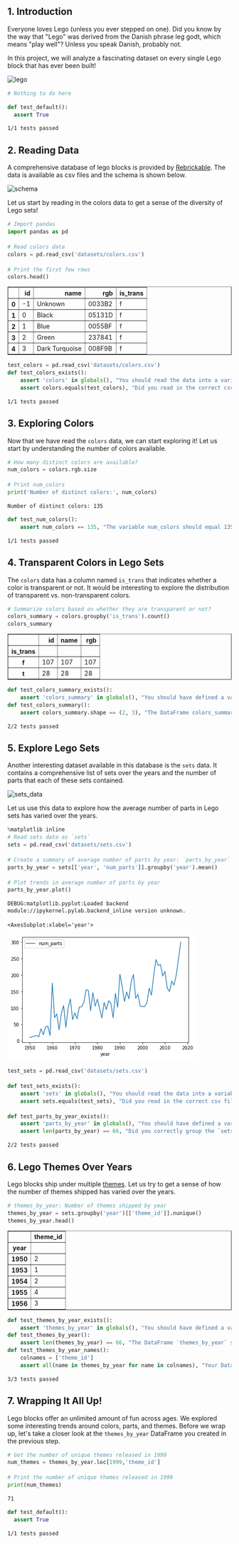 
## 1. Introduction
<p>Everyone loves Lego (unless you ever stepped on one). Did you know by the way that "Lego" was derived from the Danish phrase leg godt, which means "play well"? Unless you speak Danish, probably not. </p>
<p>In this project, we will analyze a fascinating dataset on every single Lego block that has ever been built!</p>
<p><img src="https://s3.amazonaws.com/assets.datacamp.com/production/project_10/datasets/lego-bricks.jpeg" alt="lego"></p>

```python
# Nothing to do here
```

```python
def test_default():
  assert True
```

    1/1 tests passed

## 2. Reading Data
<p>A comprehensive database of lego blocks is provided by <a href="https://rebrickable.com/downloads/">Rebrickable</a>. The data is available as csv files and the schema is shown below.</p>
<p><img src="https://s3.amazonaws.com/assets.datacamp.com/production/project_10/datasets/downloads_schema.png" alt="schema"></p>
<p>Let us start by reading in the colors data to get a sense of the diversity of Lego sets!</p>

```python
# Import pandas
import pandas as pd

# Read colors data
colors = pd.read_csv('datasets/colors.csv')

# Print the first few rows
colors.head()
```

<table border="1" class="dataframe">
  <thead>
    <tr style="text-align: right;">
      <th></th>
      <th>id</th>
      <th>name</th>
      <th>rgb</th>
      <th>is_trans</th>
    </tr>
  </thead>
  <tbody>
    <tr>
      <th>0</th>
      <td>-1</td>
      <td>Unknown</td>
      <td>0033B2</td>
      <td>f</td>
    </tr>
    <tr>
      <th>1</th>
      <td>0</td>
      <td>Black</td>
      <td>05131D</td>
      <td>f</td>
    </tr>
    <tr>
      <th>2</th>
      <td>1</td>
      <td>Blue</td>
      <td>0055BF</td>
      <td>f</td>
    </tr>
    <tr>
      <th>3</th>
      <td>2</td>
      <td>Green</td>
      <td>237841</td>
      <td>f</td>
    </tr>
    <tr>
      <th>4</th>
      <td>3</td>
      <td>Dark Turquoise</td>
      <td>008F9B</td>
      <td>f</td>
    </tr>
  </tbody>
</table>

```python
test_colors = pd.read_csv('datasets/colors.csv')
def test_colors_exists():
    assert 'colors' in globals(), "You should read the data into a variable named `colors`"
    assert colors.equals(test_colors), "Did you read in the correct csv file?"
```

    1/1 tests passed

## 3. Exploring Colors
<p>Now that we have read the <code>colors</code> data, we can start exploring it! Let us start by understanding the number of colors available.</p>

```python
# How many distinct colors are available?
num_colors = colors.rgb.size

# Print num_colors
print('Number of distinct colors:', num_colors)
```

    Number of distinct colors: 135

```python
def test_num_colors():
    assert num_colors == 135, "The variable num_colors should equal 135"
```

    1/1 tests passed

## 4. Transparent Colors in Lego Sets
<p>The <code>colors</code> data has a column named <code>is_trans</code> that indicates whether a color is transparent or not. It would be interesting to explore the distribution of transparent vs. non-transparent colors.</p>

```python
# Summarize colors based on whether they are transparent or not?
colors_summary = colors.groupby('is_trans').count()
colors_summary
```

<table border="1" class="dataframe">
  <thead>
    <tr style="text-align: right;">
      <th></th>
      <th>id</th>
      <th>name</th>
      <th>rgb</th>
    </tr>
    <tr>
      <th>is_trans</th>
      <th></th>
      <th></th>
      <th></th>
    </tr>
  </thead>
  <tbody>
    <tr>
      <th>f</th>
      <td>107</td>
      <td>107</td>
      <td>107</td>
    </tr>
    <tr>
      <th>t</th>
      <td>28</td>
      <td>28</td>
      <td>28</td>
    </tr>
  </tbody>
</table>

```python
def test_colors_summary_exists():
    assert 'colors_summary' in globals(), "You should have defined a variable named `colors_summary`"
def test_colors_summary():
    assert colors_summary.shape == (2, 3), "The DataFrame colors_summary should contain 2 rows and 3 columns"
```

    2/2 tests passed

## 5. Explore Lego Sets
<p>Another interesting dataset available in this database is the <code>sets</code> data. It contains a comprehensive list of sets over the years and the number of parts that each of these sets contained. </p>
<p><img src="https://imgur.com/1k4PoXs.png" alt="sets_data"></p>
<p>Let us use this data to explore how the average number of parts in Lego sets has varied over the years.</p>

```python
%matplotlib inline
# Read sets data as `sets`
sets = pd.read_csv('datasets/sets.csv')

# Create a summary of average number of parts by year: `parts_by_year`
parts_by_year = sets[['year', 'num_parts']].groupby('year').mean()

# Plot trends in average number of parts by year
parts_by_year.plot()
```

    DEBUG:matplotlib.pyplot:Loaded backend module://ipykernel.pylab.backend_inline version unknown.

    <AxesSubplot:xlabel='year'>

![png](images/output_13_2.png)

```python
test_sets = pd.read_csv('datasets/sets.csv')

def test_sets_exists():
    assert 'sets' in globals(), "You should read the data into a variable named `sets`"
    assert sets.equals(test_sets), "Did you read in the correct csv file?"
    
def test_parts_by_year_exists():
    assert 'parts_by_year' in globals(), "You should have defined a variable named `parts_by_year`"
    assert len(parts_by_year) == 66, "Did you correctly group the `sets` DataFrame by year?"
```

    2/2 tests passed

## 6. Lego Themes Over Years
<p>Lego blocks ship under multiple <a href="https://shop.lego.com/en-US/Themes">themes</a>. Let us try to get a sense of how the number of themes shipped has varied over the years.</p>

```python
# themes_by_year: Number of themes shipped by year
themes_by_year = sets.groupby('year')[['theme_id']].nunique()
themes_by_year.head()
```

<table border="1" class="dataframe">
  <thead>
    <tr style="text-align: right;">
      <th></th>
      <th>theme_id</th>
    </tr>
    <tr>
      <th>year</th>
      <th></th>
    </tr>
  </thead>
  <tbody>
    <tr>
      <th>1950</th>
      <td>2</td>
    </tr>
    <tr>
      <th>1953</th>
      <td>1</td>
    </tr>
    <tr>
      <th>1954</th>
      <td>2</td>
    </tr>
    <tr>
      <th>1955</th>
      <td>4</td>
    </tr>
    <tr>
      <th>1956</th>
      <td>3</td>
    </tr>
  </tbody>
</table>

```python
def test_themes_by_year_exists():
    assert 'themes_by_year' in globals(), "You should have defined a variable named `themes_by_year`"
def test_themes_by_year():
    assert len(themes_by_year) == 66, "The DataFrame `themes_by_year` should contain 66 rows."
def test_themes_by_year_names():
    colnames = ['theme_id']
    assert all(name in themes_by_year for name in colnames), "Your DataFrame, bnames, should have the column `theme_id`."
```

    3/3 tests passed

## 7. Wrapping It All Up!
<p>Lego blocks offer an unlimited amount of fun across ages. We explored some interesting trends around colors, parts, and themes. Before we wrap up, let's take a closer look at the <code>themes_by_year</code> DataFrame you created in the previous step.</p>

```python
# Get the number of unique themes released in 1999
num_themes = themes_by_year.loc[1999,'theme_id']

# Print the number of unique themes released in 1999
print(num_themes)
```

    71

```python
def test_default():
  assert True
```

    1/1 tests passed
